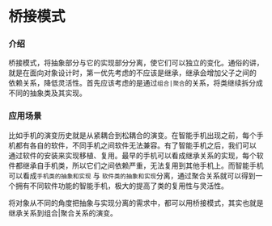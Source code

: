 # 桥接模式

### 介绍
桥接模式，将抽象部分与它的实现部分分离，使它们可以独立的变化。通俗的讲，就是在面向对象设计时，第一优先考虑的不应该是继承，继承会增加父子之间的
依赖关系，降低灵活性。首先应该考虑的是通过`组合|聚合`的关系，将类继续拆分成不同的抽象类及其实现。

### 应用场景
比如手机的演变历史就是从紧耦合到松耦合的演变。在智能手机出现之前，每个手机都有各自的软件，不同手机之间软件无法兼容。有了智能手机之后，我们可以
通过软件的安装来实现移植、复用。最早的手机可以看成继承关系的实现，每个软件都继承自手机类，所以它们之间依赖严重，无法复用到其他手机上。而智能手机
可以看成`手机类的抽象和实现` 与 `软件类的抽象和实现`分离，通过聚合关系就可以得到一个拥有不同软件功能的智能手机，极大的提高了类的复用性与灵活性。

将对象从不同的角度把抽象与实现分离的需求中，都可以用桥接模式，其实也就是继承关系到组合|聚合关系的演变。